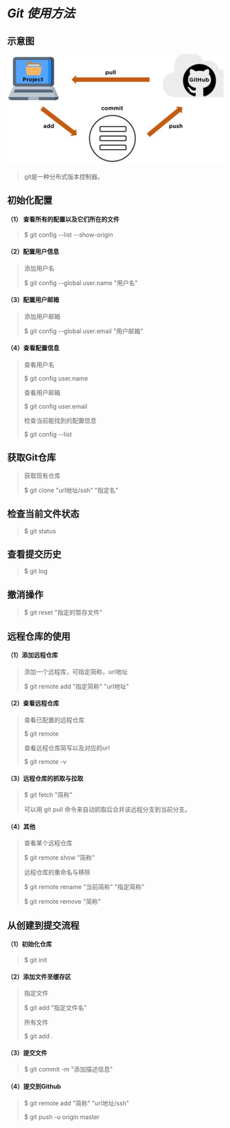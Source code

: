 # _Git 使用方法_
## 示意图
![Image text](./img/Git-push-command.jpeg)
> git是一种分布式版本控制器。
## 初始化配置
#### （1） 查看所有的配置以及它们所在的文件
> $ git config --list --show-origin
>
#### （2）配置用户信息
> 添加用户名
>
> $ git config --global user.name "用户名"
>
#### （3）配置用户邮箱
> 添加用户邮箱
>
> $ git config --global user.email "用户邮箱"
>
#### （4）查看配置信息
> 查看用户名
>
> $ git config user.name
>
> 查看用户邮箱
>
> $ git config user.email
>
> 检查当前能找到的配置信息
>
> $ git config --list
## 获取Git仓库
> 获取现有仓库
>
> $ git clone "url地址/ssh" "指定名"
## 检查当前文件状态
> $ git status
## 查看提交历史
> $ git log
## 撤消操作
> $ git reset "指定的暂存文件"
## 远程仓库的使用
#### （1）添加远程仓库
> 添加一个远程库，可指定简称，url地址
>
> $ git remote add "指定简称" "url地址"
#### （2）查看远程仓库
> 查看已配置的远程仓库
>
> $ git remote
>
> 查看远程仓库简写以及对应的url
>
> $ git remote -v
#### （3）远程仓库的抓取与拉取
> $ git fetch "简称"
>
> 可以用 git pull 命令来自动抓取后合并该远程分支到当前分支。
#### （4）其他
> 查看某个远程仓库
>
> $ git remote show "简称"
>
> 远程仓库的重命名与移除
>
> $ git remote rename "当前简称" "指定简称"
>
> $ git remote remove "简称"
## 从创建到提交流程
#### （1）初始化仓库
> $ git init
#### （2）添加文件至缓存区
> 指定文件
>
> $ git add "指定文件名"
>
> 所有文件
>
> $ git add .
#### （3）提交文件
> $ git commit -m "添加描述信息"
#### （4）提交到Github
> $ git remote add "简称" "url地址/ssh"
>
> $ git push -u origin master